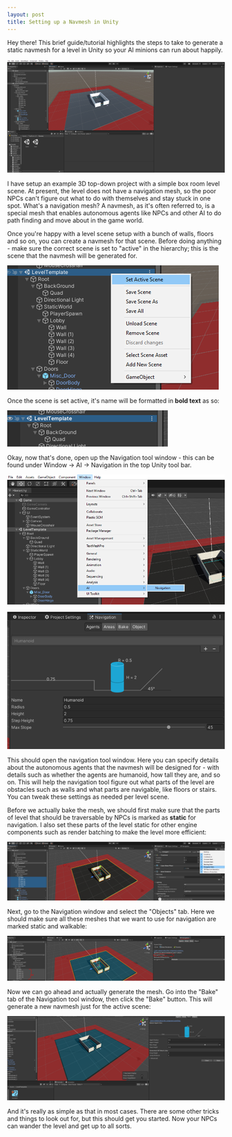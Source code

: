 ```yaml
---
layout: post
title: Setting up a Navmesh in Unity
---
```


Hey there! This brief guide/tutorial highlights the steps to take to generate a static navmesh for a level in Unity so your AI minions can run about happily.

![Example project open in Unity editor](/images/posts/unity_navmesh_1.png)

I have setup an example 3D top-down project with a simple box room level scene. At present, the level does not have a navigation mesh, so the poor NPCs can't figure out what to do with themselves and stay stuck in one spot. What's a navigation mesh? A navmesh, as it's often referred to, is a special mesh that enables autonomous agents like NPCs and other AI to do path finding and move about in the game world.

Once you're happy with a level scene setup with a bunch of walls, floors and so on, you can create a navmesh for that scene. Before doing anything - make sure the correct scene is set to "active" in the hierarchy; this is the scene that the navmesh will be generated for.

![Properties of a component in the Unity game object inspector window](/images/posts/unity_navmesh_2.png)

Once the scene is set active, it's name will be formatted in **bold text** as so:

![Properties of a component in the Unity game object inspector window](/images/posts/unity_navmesh_3.png)



Okay, now that's done, open up the Navigation tool window - this can be found under Window -> AI -> Navigation in the top Unity tool bar.

![Properties of a component in the Unity game object inspector window](/images/posts/unity_navmesh_4.png)

![Properties of a component in the Unity game object inspector window](/images/posts/unity_navmesh_5.png)

This should open the navigation tool window. Here you can specify details about the autonomous agents that the navmesh will be designed for - with details such as whether the agents are humanoid, how tall they are, and so on. This will help the navigation tool figure out what parts of the level are obstacles such as walls and what parts are navigable, like floors or stairs. You can tweak these settings as needed per level scene.

Before we actually bake the mesh, we should first make sure that the parts of level that should be traversable by NPCs is marked as **static** for navigation. I also set these parts of the level static for other engine components such as render batching to make the level more efficient:

![Properties of a component in the Unity game object inspector window](/images/posts/unity_navmesh_7.png)

Next, go to the Navigation window and select the "Objects" tab. Here we should make sure all these meshes that we want to use for navigation are marked static and walkable:

![Properties of a component in the Unity game object inspector window](/images/posts/unity_navmesh_8.png)



Now we can go ahead and actually generate the mesh. Go into the "Bake" tab of the Navigation tool window, then click the "Bake" button. This will generate a new navmesh just for the active scene:

![Properties of a component in the Unity game object inspector window](/images/posts/unity_navmesh_6.png)

And it's really as simple as that in most cases. There are some other tricks and things to look out for, but this should get you started. Now your NPCs can wander the level and get up to all sorts.

